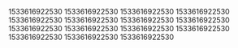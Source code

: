 1533616922530
1533616922530
1533616922530
1533616922530
1533616922530
1533616922530
1533616922530
1533616922530
1533616922530
1533616922530
1533616922530
1533616922530
1533616922530
1533616922530
1533616922530